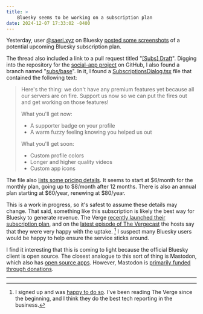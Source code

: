 ```yaml
---
title: >
    Bluesky seems to be working on a subscription plan
date: 2024-12-07 17:33:02 -0400
---
```


Yesterday, user [@saeri.xyz](https://bsky.app/profile/saeri.xyz) on Bluesky [posted some screenshots](https://bsky.app/profile/saeri.xyz/post/3lcnlqu5lu22v) of a potential upcoming Bluesky subscription plan.

The thread also included a link to a pull request titled "[[Subs] Draft](https://github.com/bluesky-social/social-app/pull/6977)". Digging into the repository for the [social-app project](https://github.com/bluesky-social/social-app) on GitHub, I also found a branch named "[subs/base](https://github.com/bluesky-social/social-app/tree/subs/base)". In it, I found a [SubscriptionsDialog.tsx](https://github.com/bluesky-social/social-app/blob/subs/base/src/components/dialogs/SubscriptionsDialog.tsx) file that contained the following text:

> Here's the thing: we don't have any premium features yet because all our servers are on fire. Support us now so we can put the fires out and get working on those features!
>
> What you'll get now:
>
> * A supporter badge on your profile
> * A warm fuzzy feeling knowing you helped us out
>
>  What you'll get soon:
>
> * Custom profile colors
> * Longer and higher quality videos
> * Custom app icons

The file also [lists some pricing details](https://github.com/bluesky-social/social-app/blob/69f761dcc2d31cc2515dd835e7d422cbb401b797/src/components/dialogs/SubscriptionsDialog.tsx#L97C1-L154C73). It seems to start at $6/month for the monthly plan, going up to $8/month after 12 months. There is also an annual plan starting at $60/year, renewing at $80/year.

This is a work in progress, so it's safest to assume these details may change. That said, something like this subscription is likely the best way for Bluesky to generate revenue. The Verge [recently launched their subscription plan](https://www.theverge.com/2024/12/3/24306571/verge-subscription-launch-fewer-ads-unlimited-access-full-text-rss), and on the [latest episode of The Vergecast](https://www.theverge.com/2024/12/6/24314746/agi-openai-sam-altman-cable-subscription-vergecast) the hosts say that they were very happy with the uptake. [^1] I suspect many Bluesky users would be happy to help ensure the service sticks around.

I find it interesting that this is coming to light because the official Bluesky client is open source. The closest analogue to this sort of thing is Mastodon, which also has [open source apps](https://github.com/mastodon). However, Mastodon is [primarily funded through donations](https://joinmastodon.org/sponsors).

---

[^1]: I signed up and was [happy to do so](https://bsky.app/profile/gavin.anderegg.ca/post/3lcgvwcwwj22j). I've been reading The Verge since the beginning, and I think they do the best tech reporting in the business.